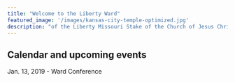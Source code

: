 ```yaml
---
title: "Welcome to the Liberty Ward"
featured_image: '/images/kansas-city-temple-optimized.jpg'
description: "of the Liberty Missouri Stake of the Church of Jesus Christ of Latter-day Saints"
---
```


## Calendar and upcoming events

Jan. 13, 2019 - Ward Conference 
